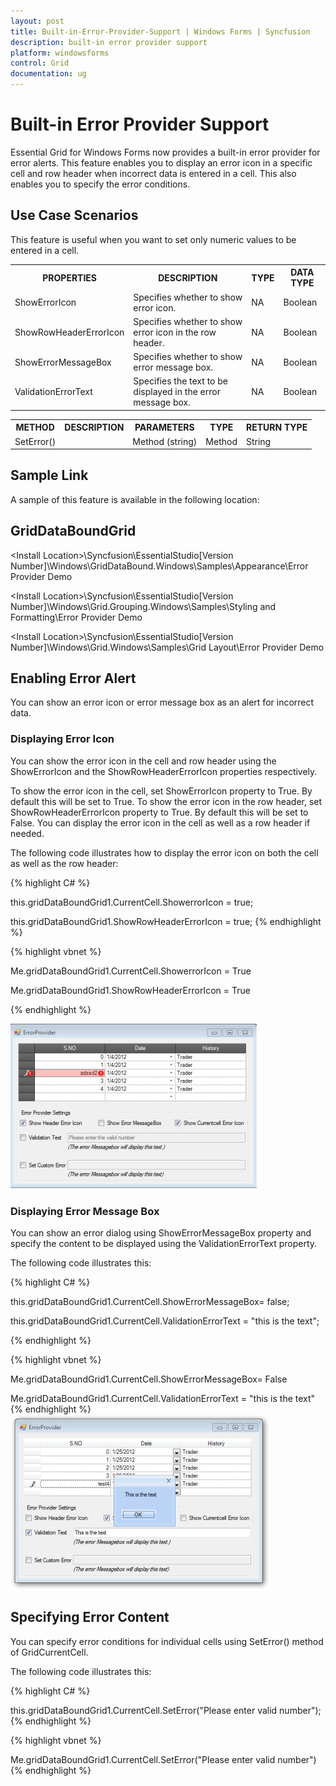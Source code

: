 ```yaml
---
layout: post
title: Built-in-Error-Provider-Support | Windows Forms | Syncfusion
description: built-in error provider support
platform: windowsforms
control: Grid
documentation: ug
---
```


# Built-in Error Provider Support

Essential Grid for Windows Forms now provides a built-in error provider for error alerts. This feature enables you to display an error icon in a specific cell and row header when incorrect data is entered in a cell. This also enables you to specify the error conditions.

## Use Case Scenarios

This feature is useful when you want to set only numeric values to be entered in a cell. 



<table>
<tr>
<th>
PROPERTIES </th><th>
DESCRIPTION </th><th>
TYPE </th><th>
DATA TYPE </th></tr>
<tr>
<td>
ShowErrorIcon</td><td>
Specifies whether to show error icon. </td><td>
NA</td><td>
Boolean </td></tr>
<tr>
<td>
ShowRowHeaderErrorIcon</td><td>
Specifies whether to show error icon in the row header. </td><td>
NA</td><td>
Boolean </td></tr>
<tr>
<td>
ShowErrorMessageBox</td><td>
Specifies whether to show error message box.</td><td>
NA</td><td>
Boolean </td></tr>
<tr>
<td>
ValidationErrorText</td><td>
Specifies the text to be displayed in the error message box. </td><td>
NA</td><td>
Boolean </td></tr>
</table>




<table>
<tr>
<th>
METHOD </th><th>
DESCRIPTION </th><th>
PARAMETERS </th><th>
TYPE </th><th>
RETURN TYPE </th></tr>
<tr>
<td>
SetError()</td><td>
</td><td>
Method (string)</td><td>
Method</td><td>
String </td></tr>
</table>


## Sample Link

A sample of this feature is available in the following location:

## GridDataBoundGrid

&lt;Install Location&gt;\Syncfusion\EssentialStudio\[Version Number]\Windows\GridDataBound.Windows\Samples\Appearance\Error Provider Demo   

&lt;Install Location&gt;\Syncfusion\EssentialStudio\[Version Number]\Windows\Grid.Grouping.Windows\Samples\Styling and Formatting\Error Provider Demo                                                                          

&lt;Install Location&gt;\Syncfusion\EssentialStudio\[Version Number]\Windows\Grid.Windows\Samples\Grid Layout\Error Provider Demo

## Enabling Error Alert

You can show an error icon or error message box as an alert for incorrect data. 

### Displaying Error Icon

You can show the error icon in the cell and row header using the ShowErrorIcon and the ShowRowHeaderErrorIcon properties respectively. 

To show the error icon in the cell, set ShowErrorIcon property to True. By default this will be set to True. To show the error icon in the row header, set ShowRowHeaderErrorIcon property to True. By default this will be set to False. You can display the error icon in the cell as well as a row header if needed. 

The following code illustrates how to display the error icon on both the cell as well as the row header:



{% highlight C# %}


this.gridDataBoundGrid1.CurrentCell.ShowerrorIcon = true;

this.gridDataBoundGrid1.ShowRowHeaderErrorIcon = true; 
{% endhighlight %}



{% highlight vbnet %}



Me.gridDataBoundGrid1.CurrentCell.ShowerrorIcon = True

Me.gridDataBoundGrid1.ShowRowHeaderErrorIcon = True


{% endhighlight %}


![](Built-in-Error-Provider-Support_images/Built-in-Error-Provider-Support_img1.png) 



### Displaying Error Message Box

You can show an error dialog using ShowErrorMessageBox property and specify the content to be displayed using the ValidationErrorText property. 

The following code illustrates this:



{% highlight C# %}

this.gridDataBoundGrid1.CurrentCell.ShowErrorMessageBox= false;



this.gridDataBoundGrid1.CurrentCell.ValidationErrorText = "this is the text";

{% endhighlight %}




{% highlight vbnet %}



Me.gridDataBoundGrid1.CurrentCell.ShowErrorMessageBox= False



Me.gridDataBoundGrid1.CurrentCell.ValidationErrorText = "this is the text"
{% endhighlight %}
 ![](Built-in-Error-Provider-Support_images/Built-in-Error-Provider-Support_img2.png) 


## Specifying Error Content

You can specify error conditions for individual cells using SetError() method of GridCurrentCell. 

The following code illustrates this:



{% highlight C# %}



this.gridDataBoundGrid1.CurrentCell.SetError("Please enter valid number");
{% endhighlight %}




{% highlight vbnet %}



Me.gridDataBoundGrid1.CurrentCell.SetError("Please enter valid number")
{% endhighlight %}


